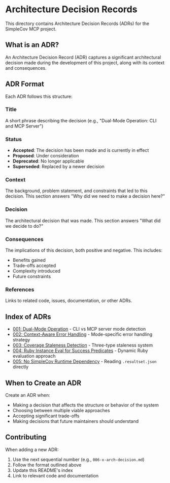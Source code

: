 # Architecture Decision Records

This directory contains Architecture Decision Records (ADRs) for the SimpleCov MCP project.

## What is an ADR?

An Architecture Decision Record (ADR) captures a significant architectural decision made during the development of this project, along with its context and consequences.

## ADR Format

Each ADR follows this structure:

### Title
A short phrase describing the decision (e.g., "Dual-Mode Operation: CLI and MCP Server")

### Status
- **Accepted**: The decision has been made and is currently in effect
- **Proposed**: Under consideration
- **Deprecated**: No longer applicable
- **Superseded**: Replaced by a newer decision

### Context
The background, problem statement, and constraints that led to this decision. This section answers "Why did we need to make a decision here?"

### Decision
The architectural decision that was made. This section answers "What did we decide to do?"

### Consequences
The implications of this decision, both positive and negative. This includes:
- Benefits gained
- Trade-offs accepted
- Complexity introduced
- Future constraints

### References
Links to related code, issues, documentation, or other ADRs.

## Index of ADRs

- [001: Dual-Mode Operation](001-x-arch-decision.md) - CLI vs MCP server mode detection
- [002: Context-Aware Error Handling](002-x-arch-decision.md) - Mode-specific error handling strategy
- [003: Coverage Staleness Detection](003-x-arch-decision.md) - Three-type staleness system
- [004: Ruby Instance Eval for Success Predicates](004-x-arch-decision.md) - Dynamic Ruby evaluation approach
- [005: No SimpleCov Runtime Dependency](005-x-arch-decision.md) - Reading `.resultset.json` directly

## When to Create an ADR

Create an ADR when:
- Making a decision that affects the structure or behavior of the system
- Choosing between multiple viable approaches
- Accepting significant trade-offs
- Making decisions that future maintainers should understand

## Contributing

When adding a new ADR:
1. Use the next sequential number (e.g., `006-x-arch-decision.md`)
2. Follow the format outlined above
3. Update this README's index
4. Link to relevant code and documentation
